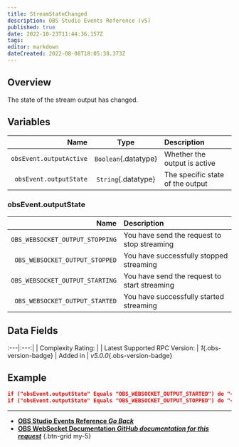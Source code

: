 ```yaml
---
title: StreamStateChanged
description: OBS Studio Events Reference (v5)
published: true
date: 2022-10-23T11:44:36.157Z
tags: 
editor: markdown
dateCreated: 2022-08-08T18:05:38.373Z
---
```


## Overview
The state of the stream output has changed.

## Variables
Name | Type | Description | 
----:|:----:|:------------|
`obsEvent.outputActive` | `Boolean`{.datatype} | Whether the output is active
`obsEvent.outputState` | `String`{.datatype} | The specific state of the output

### obsEvent.outputState
Name | Description
----:|:------------
`OBS_WEBSOCKET_OUTPUT_STOPPING` | You have send the request to stop streaming
`OBS_WEBSOCKET_OUTPUT_STOPPED` | You have successfully stopped streaming
`OBS_WEBSOCKET_OUTPUT_STARTING` | You have send the request to start streaming
`OBS_WEBSOCKET_OUTPUT_STARTED` | You have successfully started streaming

## Data Fields
:---|:---:|
| Complexity Rating: | <span class="stars stars--2"></span>
| Latest Supported RPC Version: | *1*{.obs-version-badge}
| Added in | *v5.0.0*{.obs-version-badge}

## Example
```json
if ("obsEvent.outputState" Equals "OBS_WEBSOCKET_OUTPUT_STARTED") do "<start streaming action>" then "break"
if ("obsEvent.outputState" Equals "OBS_WEBSOCKET_OUTPUT_STOPPED") do "<stop streaming action>" then "break"
```

---

- [<i class="mdi mdi-chevron-left"></i>**OBS Studio Events Reference *Go Back***](/en/Broadcasters/OBS/Events)
- [<i class="mdi mdi-github"></i> **OBS WebSocket Documentation *GitHub documentation for this request***](https://github.com/obsproject/obs-websocket/blob/master/docs/generated/protocol.md#streamstatechanged)
{.btn-grid my-5}